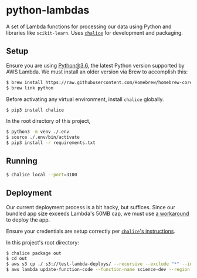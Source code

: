 # python-lambdas

A set of Lambda functions for processing our data using Python and libraries like `scikit-learn`. Uses [`chalice`](https://github.com/aws/chalice) for development and packaging.

## Setup

Ensure you are using Python@3.6, the latest Python version supported by AWS Lambda. We must install an older version via Brew to accomplish this:
```sh
$ brew install https://raw.githubusercontent.com/Homebrew/homebrew-core/f2a764ef944b1080be64bd88dca9a1d80130c558/Formula/python.rb
$ brew link python
```

Before activating any virtual environment, install `chalice` globally.
```sh
$ pip3 install chalice
```

In the root directory of this project,
```sh
$ python3 -m venv ./.env
$ source ./.env/bin/activate
$ pip3 install -r requirements.txt
```

## Running

```sh
$ chalice local --port=3100
```

## Deployment

Our current deployment process is a bit hacky, but suffices. Since our bundled app size exceeds Lambda's 50MB cap, we must use [a workaround](https://hackernoon.com/exploring-the-aws-lambda-deployment-limits-9a8384b0bec3) to deploy the app.

Ensure your credentials are setup correctly per [`chalice`'s instructions](https://github.com/aws/chalice#credentials).

In this project's root directory:
```sh
$ chalice package out
$ cd out
$ aws s3 cp ./ s3://test-lambda-deploys/ --recursive --exclude "*" --include "*.zip"
$ aws lambda update-function-code --function-name science-dev --region us-east-1 --s3-bucket test-lambda-deploys --s3-key deployment.zip
```
